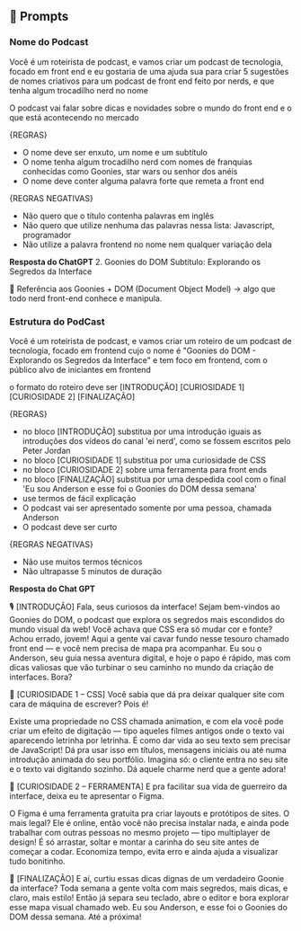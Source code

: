 ## 🧠 Prompts


### Nome do Podcast

Você é um roteirista de podcast, e vamos criar um podcast de tecnologia, focado em front end e eu gostaria de uma ajuda sua para criar 5 sugestões
de nomes criativos para um podcast de front end feito por nerds, e que tenha algum trocadilho nerd no nome

O podcast vai falar sobre dicas e novidades sobre o mundo do front end e o que está acontecendo no mercado

{REGRAS}

- O nome deve ser enxuto, um nome e um subtítulo
- O nome tenha algum trocadilho nerd com nomes de franquias conhecidas como Goonies, star wars ou senhor dos anéis
- O nome deve conter alguma palavra forte que remeta a front end

{REGRAS NEGATIVAS}

- Não quero que o título contenha palavras em inglês
- Não quero que utilize nenhuma das palavras nessa lista: Javascript, programador
- Não utilize a palavra frontend no nome nem qualquer variação dela

**Resposta do ChatGPT**
2. Goonies do DOM
Subtítulo: Explorando os Segredos da Interface

📜 Referência aos Goonies + DOM (Document Object Model) → algo que todo nerd front-end conhece e manipula.

### Estrutura do PodCast

Você é um roteirista de podcast, e vamos criar um  roteiro de um podcast de tecnologia, focado em frontend cujo o nome é "Goonies do DOM - Explorando os Segredos da Interface" e tem foco em frontend,  com o público alvo de iniciantes em frontend

o formato do roteiro deve ser
[INTRODUÇÃO]
[CURIOSIDADE 1]
[CURIOSIDADE 2]
[FINALIZAÇÃO]

{REGRAS}

- no bloco [INTRODUÇÃO] substitua por uma introdução iguais as introduções dos vídeos do canal 'ei nerd', como se fossem escritos pelo Peter Jordan
- no bloco [CURIOSIDADE 1] substitua por uma curiosidade de CSS
- no bloco [CURIOSIDADE 2] sobre uma ferramenta para front ends
- no bloco [FINALIZAÇÃO] substitua por uma despedida cool com o final 'Eu sou Anderson e esse foi o Goonies do DOM dessa semana'
- use termos de fácil explicação
- O podcast vai ser apresentado somente por uma pessoa, chamada Anderson
- O podcast deve ser curto

{REGRAS NEGATIVAS}

- Não use muitos termos técnicos
- Não ultrapasse 5 minutos de duração

**Resposta do Chat GPT**

🎙️ [INTRODUÇÃO]
Fala, seus curiosos da interface! Sejam bem-vindos ao Goonies do DOM, o podcast que explora os segredos mais escondidos do mundo visual da web!
Você achava que CSS era só mudar cor e fonte? Achou errado, jovem!
Aqui a gente vai cavar fundo nesse tesouro chamado front end — e você nem precisa de mapa pra acompanhar.
Eu sou o Anderson, seu guia nessa aventura digital, e hoje o papo é rápido, mas com dicas valiosas que vão turbinar o seu caminho no mundo da criação de interfaces. Bora?

🎨 [CURIOSIDADE 1 – CSS]
Você sabia que dá pra deixar qualquer site com cara de máquina de escrever? Pois é!

Existe uma propriedade no CSS chamada animation, e com ela você pode criar um efeito de digitação — tipo aqueles filmes antigos onde o texto vai aparecendo letrinha por letrinha.
É como dar vida ao seu texto sem precisar de JavaScript!
Dá pra usar isso em títulos, mensagens iniciais ou até numa introdução animada do seu portfólio. Imagina só: o cliente entra no seu site e o texto vai digitando sozinho. Dá aquele charme nerd que a gente adora!

🔧 [CURIOSIDADE 2 – FERRAMENTA]
E pra facilitar sua vida de guerreiro da interface, deixa eu te apresentar o Figma.

O Figma é uma ferramenta gratuita pra criar layouts e protótipos de sites.
O mais legal? Ele é online, então você não precisa instalar nada, e ainda pode trabalhar com outras pessoas no mesmo projeto — tipo multiplayer de design!
É só arrastar, soltar e montar a carinha do seu site antes de começar a codar. Economiza tempo, evita erro e ainda ajuda a visualizar tudo bonitinho.

🎤 [FINALIZAÇÃO]
E aí, curtiu essas dicas dignas de um verdadeiro Goonie da interface?
Toda semana a gente volta com mais segredos, mais dicas, e claro, mais estilo!
Então já separa seu teclado, abre o editor e bora explorar esse mapa visual chamado web.
Eu sou Anderson, e esse foi o Goonies do DOM dessa semana. Até a próxima!